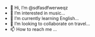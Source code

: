 - 👋 Hi, I’m @sdfasdfwerweqz
- 👀 I’m interested in music...
- 🌱 I’m currently learning English...
- 💞️ I’m looking to collaborate on travel...
- 📫 How to reach me ...

<!---
sdfasdfwerweqz/sdfasdfwerweqz is a ✨ special ✨ repository because its `README.md` (this file) appears on your GitHub profile.
You can click the Preview link to take a look at your changes.
--->
